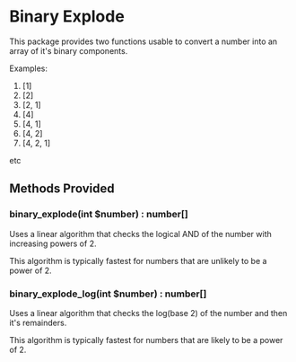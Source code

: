 # Binary Explode

This package provides two functions usable to convert a number into an array of it's binary components.

Examples:

1. \[1]
2. \[2]
3. \[2, 1]
4. \[4]
5. \[4, 1]
6. \[4, 2]
7. \[4, 2, 1]

etc

## Methods Provided

### binary_explode(int $number) : number[]

Uses a linear algorithm that checks the logical AND of the number with increasing powers of 2.

This algorithm is typically fastest for numbers that are unlikely to be a power of 2.

### binary_explode_log(int $number) : number[]

Uses a linear algorithm that checks the log(base 2) of the number and then it's remainders.

This algorithm is typically fastest for numbers that are likely to be a power of 2.
